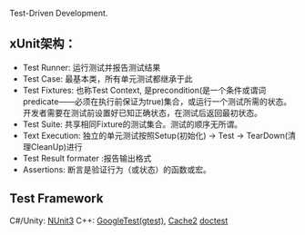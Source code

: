 Test-Driven Development.

## xUnit架构：
- Test Runner: 运行测试并报告测试结果
- Test Case: 最基本类，所有单元测试都继承于此
- Test Fixtures: 也称Test Context, 是precondition(是一个条件或谓词predicate——必须在执行前保证为true)集合，或运行一个测试所需的状态。开发者需要在测试前设置好已知正确状态，在测试后返回最初状态。
- Test Suite: 共享相同Fixture的测试集合。测试的顺序无所谓。
- Text Execution: 独立的单元测试按照Setup(初始化) -> Test -> TearDown(清理CleanUp)进行
- Test Result formater :报告输出格式
- Assertions: 断言是验证行为（或状态）的函数或宏。

## Test Framework
C#/Unity: [NUnit3](https://nunit.org/)
C++: [GoogleTest(gtest)](https://github.com/google/googletest), [Cache2](https://github.com/cacheorg/cache2) [doctest](https://github.com/doctest/doctest)


